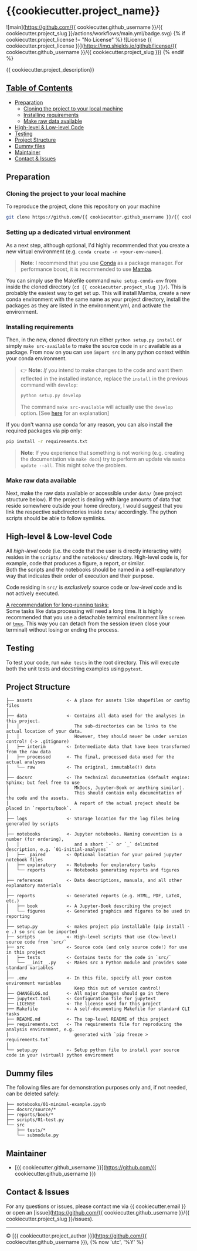 # {{cookiecutter.project_name}}

![main](https://github.com/{{ cookiecutter.github_username }}/{{ cookiecutter.project_slug }}/actions/workflows/main.yml/badge.svg)
{% if cookiecutter.project_license != "No License" %}
![License {{ cookiecutter.project_license }}](https://img.shields.io/github/license/{{ cookiecutter.github_username }}/{{ cookiecutter.project_slug }})
{% endif %}


{{ cookiecutter.project_description}}

## <u>Table of Contents <!-- omit in toc --></u>
- [Preparation](#preparation)
  - [Cloning the project to your local machine](#cloning-the-project-to-your-local-machine)
  - [Installing requirements](#installing-requirements)
  - [Make raw data available](#make-raw-data-available)
- [High-level & Low-level Code](#high-level--low-level-code)
- [Testing](#testing)
- [Project Structure](#project-structure)
- [Dummy files](#dummy-files)
- [Maintainer](#maintainer)
- [Contact & Issues](#contact--issues)

## Preparation
### Cloning the project to your local machine
To reproduce the project, clone this repository on your machine
```bash
git clone https://github.com/{{ cookiecutter.github_username }}/{{ cookiecutter.project_slug }}
```

### Setting up a dedicated virtual environment
As a next step, although optional, I'd highly recommended that you create a new virtual environment (e.g. `conda create -n <your-env-name>`). <br>
> **Note**:
> I recommend that you use [Conda](https://docs.conda.io/en/latest/miniconda.html) as a package manager. For performance boost, it is recommended to use [Mamba](https://mamba.readthedocs.io/).

You can simply use the Makefile command `make setup-conda-env` from inside the cloned directory (`cd {{ cookiecutter.project_slug }}/`). 
This is probably the easiest way to get set up.
This will install Mamba, create a new conda environment with the same name as your project directory, install the packages as they are listed in the environment.yml, and activate the environment.

### Installing requirements
Then, in the new, cloned directory run either `python setup.py install` or simply `make src-available` to make the source code in `src` available as a package. 
From now on you can use `import src` in any python context within your conda environment.

> 👉 **Note:** *If* you intend to make changes to the code and want them reflected in the installed instance, replace the `install` in the previous command with `develop`:
> ```bash
> python setup.py develop
> ```
> The command `make src-available` will actually use the `develop` option.
> [See [here](https://setuptools.pypa.io/en/latest/userguide/development_mode.html) for an explanation]

If you don't wanna use conda for any reason, you can also install the required packages via pip only:
```bash
pip install -r requirements.txt
```

> **Note**:
> If you experience that something is not working (e.g. creating the documentation via `make docs`) try to perform an update via `mamba update --all`. This might solve the problem.

### Make raw data available
Next, make the raw data available or accessible under `data/` (see project structure below).
If the project is dealing with large amounts of data that reside somewhere outside your home directory,
I would suggest that you link the respective subdirectories inside `data/` accordingly.
The python scripts should be able to follow symlinks.

<!-- If all is set up, you can run `make test_structure` to perform some tests before starting running the scripts or Jupyter notebooks in the respective directories. -->


## High-level & Low-level Code
All _high-level_ code (i.e. the code that the user is directly interacting with) resides in the `scripts/` and the `notebooks/` directory.
High-level code is, for example, code that produces a figure, a report, or similar.\
Both the scripts and the notebooks should be named in a self-explanatory way that indicates their order of execution and their purpose.

Code residing in `src/` is _exclusively_ source code or _low-level_ code and is not actively executed.
<!-- For standard tasks, you might find respective commands in the Makefile. Just type `make` to see a list of available commands. -->

<u>A recommendation for long-running tasks:</u><br>
Some tasks like data processing will need a long time. 
It is highly recommended that you use a detachable terminal environment like `screen` or [`tmux`](https://github.com/tmux/tmux/wiki).
This way you can detach from the session (even close your terminal) without losing or ending the process.


## Testing
To test your code, run `make tests` in the root directory.
This will execute both the unit tests and docstring examples using `pytest`.

<!-- Run `make coverage` to generate a test coverage report and `make lint` to check code style consistency. -->


## Project Structure

    ├── assets             <- A place for assets like shapefiles or config files
    │
    ├── data               <- Contains all data used for the analyses in this project.
    │   │                     The sub-directories can be links to the actual location of your data.
    │   │                     However, they should never be under version control! (-> .gitignore)
    │   ├── interim        <- Intermediate data that have been transformed from the raw data
    │   ├── processed      <- The final, processed data used for the actual analyses
    │   └── raw            <- The original, immutable(!) data
    │
    ├── docsrc             <- The technical documentation (default engine: Sphinx; but feel free to use 
    │                         MkDocs, Jupyter-Book or anything similar).
    │                         This should contain only documentation of the code and the assets.
    │                         A report of the actual project should be placed in `reports/book`.
    │
    ├── logs               <- Storage location for the log files being generated by scripts
    │
    ├── notebooks          <- Jupyter notebooks. Naming convention is a number (for ordering),
    │   │                     and a short `-` or `_` delimited description, e.g. `01-initial-analyses`
    │   ├── _paired        <- Optional location for your paired jupyter notebook files
    │   ├── exploratory    <- Notebooks for exploratory tasks
    │   └── reports        <- Notebooks generating reports and figures
    │
    ├── references         <- Data descriptions, manuals, and all other explanatory materials
    │
    ├── reports            <- Generated reports (e.g. HTML, PDF, LaTeX, etc.)
    │   ├── book           <- A Jupyter-Book describing the project
    │   └── figures        <- Generated graphics and figures to be used in reporting
    │
    ├── setup.py           <- makes project pip installable (pip install -e .) so src can be imported
    ├── scripts            <- High-level scripts that use (low-level) source code from `src/`
    ├── src                <- Source code (and only source code!) for use in this project
    │   ├── tests          <- Contains tests for the code in `src/`
    │   └── __init__.py    <- Makes src a Python module and provides some standard variables
    │
    ├── .env               <- In this file, specify all your custom environment variables
    │                         Keep this out of version control!
    ├── CHANGELOG.md       <- All major changes should go in there
    ├── jupytext.toml      <- Configuration file for jupytext
    ├── LICENSE            <- The license used for this project
    ├── Makefile           <- A self-documenting Makefile for standard CLI tasks
    ├── README.md          <- The top-level README of this project
    ├── requirements.txt   <- The requirements file for reproducing the analysis environment, e.g.
    │                         generated with `pip freeze > requirements.txt`
    │
    └── setup.py           <- Setup python file to install your source code in your (virtual) python environment



## Dummy files
The following files are for demonstration purposes only and, if not needed, can be deleted safely:

    ├── notebooks/01-minimal-example.ipynb
    ├── docsrc/source/*
    ├── reports/book/*
    ├── scripts/01-test.py
    └── src
        ├── tests/*
        └── submodule.py



## Maintainer
- [{{ cookiecutter.github_username }}](https://github.com/{{ cookiecutter.github_username }})


## Contact & Issues
For any questions or issues, please contact me via {{ cookiecutter.email }} or open an [issue](https://github.com/{{ cookiecutter.github_username }}/{{ cookiecutter.project_slug }}/issues).


---
&copy; [{{ cookiecutter.project_author }}](https://github.com/{{ cookiecutter.github_username }}), {% now 'utc', '%Y' %}


